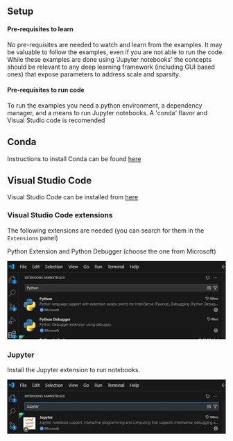 ## Setup

#### Pre-requisites to learn  

No pre-requisites are needed to watch and learn from the examples.  It may be valuable to follow the examples, even if you are not able to run the code.  While these examples are done using 'Jupyter notebooks' the concepts should be relevant to any deep learning framework (including GUI based ones) that expose parameters to address scale and sparsity. 

#### Pre-requisites to run code

To run the examples you need a python environment, a dependency manager, and a means to run Jupyter notebooks.  A 'conda' flavor and Visual Studio code is recomended 

## Conda

Instructions to install Conda can be found [here](https://docs.conda.io/projects/conda/en/latest/user-guide/install/index.html)

## Visual Studio Code 

Visual Studio Code can be installed from [here](https://code.visualstudio.com/download)

### Visual Studio Code extensions

The following extensions are needed (you can search for them in the ```Extensions``` panel)

Python Extension and Python Debugger (choose the one from Microsoft)

![Not found](./VS_Python.jpg)

### Jupyter 

Install the Jupyter extension to run notebooks.

![Not found](./VS_Jupyter.jpg)